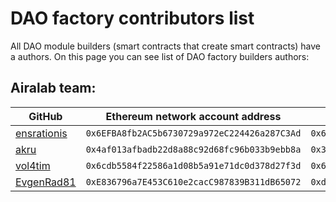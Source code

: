 # DAO factory contributors list
All DAO module builders (smart contracts that create smart contracts) have a authors. On this page you can see list of DAO factory builders authors:

## Airalab team:

GitHub | Ethereum network account address | Ethereum testnet account address
 -------------| -------------| -------------|
[ensrationis](https://github.com/ensrationis) | `0x6EFBA8fb2AC5b6730729a972eC224426a287C3Ad` | `0x6EFBA8fb2AC5b6730729a972eC224426a287C3Ad`
[akru](https://github.com/akru) | `0x4af013afbadb22d8a88c92d68fc96b033b9ebb8a` | `0x31a9889720e5954a9c118b9b33ec027d060e4364`
[vol4tim](https://github.com/vol4tim) | `0x6cdb5584f22586a1d08b5a91e71dc0d378d27f3d` | `0x6cdb5584f22586a1d08b5a91e71dc0d378d27f3d`
[EvgenRad81](https://github.com/EvgenRad81) | `0xE836796a7E453C610e2cacC987839B311dB65072` | `0xdB7739291587EFcF71E516427B57C05Cc731d665`
